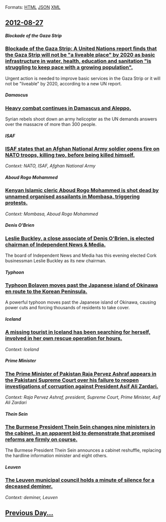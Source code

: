 
Formats: [HTML](2012/08/27/index.html)  [JSON](2012/08/27/index.json)  [XML](2012/08/27/index.xml)  

## [2012-08-27](/news/2012/08/27/index.md)

##### Blockade of the Gaza Strip
### [Blockade of the Gaza Strip: A United Nations report finds that the Gaza Strip will not be "a liveable place" by 2020 as basic infrastructure in water, health, education and sanitation "is struggling to keep pace with a growing population". ](/news/2012/08/27/blockade-of-the-gaza-strip-a-united-nations-report-finds-that-the-gaza-strip-will-not-be-a-liveable-place-by-2020-as-basic-infrastructure.md)
Urgent action is needed to improve basic services in the Gaza Strip or it will not be &quot;liveable&quot; by 2020, according to a new UN report.

##### Damascus
### [Heavy combat continues in Damascus and Aleppo. ](/news/2012/08/27/heavy-combat-continues-in-damascus-and-aleppo.md)
Syrian rebels shoot down an army helicopter as the UN demands answers over the massacre of more than 300 people.

##### ISAF
### [ISAF states that an Afghan National Army soldier opens fire on NATO troops, killing two, before being killed himself. ](/news/2012/08/27/isaf-states-that-an-afghan-national-army-soldier-opens-fire-on-nato-troops-killing-two-before-being-killed-himself.md)
_Context: NATO, ISAF, Afghan National Army_

##### Aboud Rogo Mohammed
### [Kenyan Islamic cleric Aboud Rogo Mohammed is shot dead by unnamed organised assailants in Mombasa, triggering protests. ](/news/2012/08/27/kenyan-islamic-cleric-aboud-rogo-mohammed-is-shot-dead-by-unnamed-organised-assailants-in-mombasa-triggering-protests.md)
_Context: Mombasa, Aboud Rogo Mohammed_

##### Denis O'Brien
### [Leslie Buckley, a close associate of Denis O'Brien, is elected chairman of Independent News & Media. ](/news/2012/08/27/leslie-buckley-a-close-associate-of-denis-o-brien-is-elected-chairman-of-independent-news-media.md)
The board of Independent News and Media has this evening elected Cork businessman Leslie Buckley as its new chairman.

##### Typhoon
### [Typhoon Bolaven moves past the Japanese island of Okinawa en route to the Korean Peninsula. ](/news/2012/08/27/typhoon-bolaven-moves-past-the-japanese-island-of-okinawa-en-route-to-the-korean-peninsula.md)
A powerful typhoon moves past the Japanese island of Okinawa, causing power cuts and forcing thousands of residents to take cover.

##### Iceland
### [A missing tourist in Iceland has been searching for herself, involved in her own rescue operation for hours. ](/news/2012/08/27/a-missing-tourist-in-iceland-has-been-searching-for-herself-involved-in-her-own-rescue-operation-for-hours.md)
_Context: Iceland_

##### Prime Minister
### [The Prime Minister of Pakistan Raja Pervez Ashraf appears in the Pakistani Supreme Court over his failure to reopen investigations of corruption against President Asif Ali Zardari. ](/news/2012/08/27/the-prime-minister-of-pakistan-raja-pervez-ashraf-appears-in-the-pakistani-supreme-court-over-his-failure-to-reopen-investigations-of-corrup.md)
_Context: Raja Pervez Ashraf, president, Supreme Court, Prime Minister, Asif Ali Zardari_

##### Thein Sein
### [The Burmese President Thein Sein changes nine ministers in the cabinet, in an apparent bid to demonstrate that promised reforms are firmly on course. ](/news/2012/08/27/the-burmese-president-thein-sein-changes-nine-ministers-in-the-cabinet-in-an-apparent-bid-to-demonstrate-that-promised-reforms-are-firmly-o.md)
The Burmese President Thein Sein announces a cabinet reshuffle, replacing the hardline information minister and eight others.

##### Leuven
### [The Leuven municipal council holds a minute of silence for a deceased deminer. ](/news/2012/08/27/the-leuven-municipal-council-holds-a-minute-of-silence-for-a-deceased-deminer.md)
_Context: deminer, Leuven_

## [Previous Day...](/news/2012/08/26/index.md)

